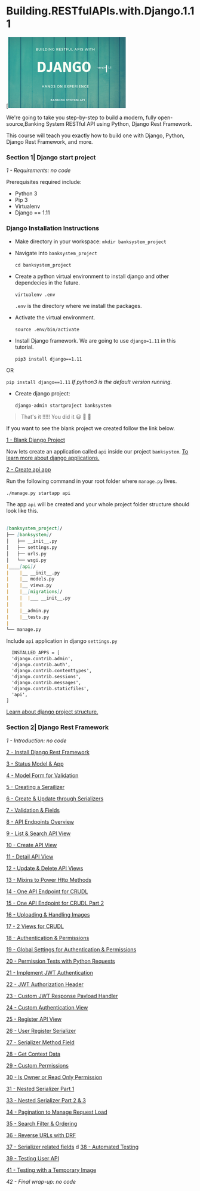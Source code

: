 # Building.RESTfulAPIs.with.Django.1.11
[![Banking System API Logo](./Building_RESTfulAPIs_with_Django_1_11_somacode.png)

We're going to take you step-by-step to build a modern, fully open-source,Banking System RESTful API using Python, Django Rest Framework.

This course will teach you exactly how to build one with Django, Python, Django Rest Framework, and more.

### Section 1| Django start project
*1 - Requirements: no code*

Prerequisites required include:
- Python 3
- Pip 3
- Virtualenv 
- Django == 1.11

### Django Installation Instructions

* Make directory in your workspace:
  `mkdir banksystem_project`

* Navigate into `banksystem_project`

  `cd banksystem_project`

* Create a python virtual environment to install django and other dependecies in the future.

  `virtualenv .env`

  `.env` is the directory where we install the packages.

* Activate the virtual environment.

  `source .env/bin/activate`

* Install Django framework. We are going to use `django=1.11` in this tutorial.

  `pip3 install django==1.11`

OR 

  `pip install django==1.11` _If python3 is the default version running._

* Create django project:
  
  `django-admin startproject banksystem`
 

> That's it !!!!! You did it  :smiley: :clap: :clap: 

If you want to see the blank project we created follow the link below.

[1 - Blank Django Project](../../tree/96f545b069e1995c2662529f2d2e0decc1c4281c/)


Now lets create an application called `api` inside our project `banksystem`. [To learn more about django applications.](https://docs.djangoproject.com/en/2.1/ref/applications/)

[2 - Create api app](../../tree/add_commit_here/)

Run the following command in your root folder where `manage.py` lives.

`./manage.py startapp api`

The app `api` will be created and your whole project folder structure should look like this.

```markdown 

[banksystem_project]/
├── [banksystem]/
│   ├── __init__.py
│   ├── settings.py
│   ├── urls.py
│   └── wsgi.py
|____[api]/
|    |__ __init__.py
|    |__ models.py
|    |__ views.py
|    |__[migrations]/
|    |  |___ __init__.py
|    |
|    |__admin.py
|    |__tests.py
|
└── manage.py
```

Include `api` application in django `settings.py`

```
  INSTALLED_APPS = [
  'django.contrib.admin',
  'django.contrib.auth',
  'django.contrib.contenttypes',
  'django.contrib.sessions',
  'django.contrib.messages',
  'django.contrib.staticfiles',
  'api',
]

```

[Learn about django project structure.](https://django-project-skeleton.readthedocs.io/en/latest/structure.html)

### Section 2| Django Rest Framework

*1 - Introduction: no code*

[2 - Install Django Rest Framework](../../tree/add_commit_here/)

[3 - Status Model & App](../../tree/add_commit_here/)

[4 - Model Form for Validation](../../tree/add_commit_here/)

[5 - Creating a Serailizer](../../tree/add_commit_here/)

[6 - Create & Update through Serializers](../../tree/add_commit_here/)

[7 - Validation & Fields](../../tree/add_commit_here/)

[8 - API Endpoints Overview](../../tree/add_commit_here/)

[9 - List & Search API View](../../tree/add_commit_here/)

[10 - Create API View](../../tree/add_commit_here/)

[11 - Detail API View](../../tree/add_commit_here/)

[12 - Update & Delete API Views](../../tree/add_commit_here/)

[13 - Mixins to Power Http Methods](../../tree/add_commit_here/)

[14 - One API Endpoint for CRUDL](../../tree/add_commit_here/)

[15 - One API Endpoint for CRUDL Part 2](../../tree/add_commit_here/)

[16 - Uploading & Handling Images](../../tree/add_commit_here/)

[17 - 2 Views for CRUDL](../../tree/add_commit_here/)

[18 - Authentication & Permissions](../../tree/add_commit_here/)

[19 - Global Settings for Authentication & Permissions](../../tree/add_commit_here/)

[20 - Permission Tests with Python Requests](../../tree/add_commit_here/)

[21 - Implement JWT Authentication](../../tree/add_commit_here/)

[22 - JWT Authorization Header](../../tree/add_commit_here/)

[23 - Custom JWT Response Payload Handler](../../tree/add_commit_here/)

[24 - Custom Authentication View](../../tree/add_commit_here/)

[25 - Register API View](../../tree/add_commit_here/)

[26 - User Register Serializer](../../tree/add_commit_here9/)

[27 - Serializer Method Field](../../add_commit_here/)

[28 - Get Context Data](../../tree/add_commit_here/)

[29 - Custom Permissions](../../tree/add_commit_here/)

[30 - Is Owner or Read Only Permission](../../tree/add_commit_histor/)

[31 - Nested Serializer Part 1](../../tree/add_commit_histor/)

[33 - Nested Serializer Part 2 & 3](../../tree/add_commit_histor/)

[34 - Pagination to Manage Request Load](../../tree/add_commit_history/)

[35 - Search Filter & Ordering](../../tree/add_commit_histor/)

[36 - Reverse URLs with DRF](../../tree/add_commit_historb/)

[37 - Serializer related fields](../../tree/add_commit_histor/)
d
[38 - Automated Testing](../../tree/add_commit_history/)

[39 - Testing User API](../../tree/add_commit_histor/)

[41 - Testing with a Temporary Image](../../tree/add_commit_histor/)

*42 - Final wrap-up: no code*
